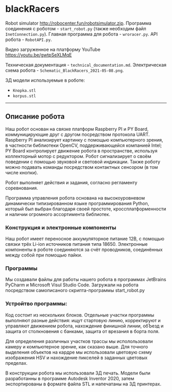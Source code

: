 # blackRacers
Robot simulator http://robocenter.fun/robotsimulator.zip.
Программа соединения с роботом - `start_robot.py` (также необходим файл `InetConnection.py`).
Главная программа для робота - `wroracer.py`.
API робота - `RobotAPI.py`.

Видео загруженное на платформу YouTube https://youtu.be/gwtpSeXLMqE

Техническая документация - ```technical_documentation.md```.
Электрическая схема робота -  ```Schematic_BlackRacers_2021-05-08.png```.

3Д модели используемые в роботе:
- ``` Knopka.stl ```
- ``` korpus.stl ```
____
## Описание робота
Наш робот основан на связке платформ Raspberry PI и PY Board, коммуницирующие друг с другом посредством протокола UART. Raspberry PI анализирует картинку с помощью компьютерного зрения, в частности библиотеки OpenCV, поддерживающейся компанией Intel; PY Board контролирует движение робота в пространстве, используя коллекторный мотор с редуктором. Робот сигнализирует о своём поведении с помощью звуковой и световой индикации. Также роботу можно подавать команды посредством контактных сенсором (в том числе кнопки). 

Робот выполняет действия и задания, согласно регламенту соревнования.

Программа управления робота основана на высокоуровневом динамически типизированном языке программирования Python, который был выбран благодаря своей простоте, кроссплатформенности и наличии огромного ассортимента библиотек. 

### Конструкция и электронные компоненты
Наш робот имеет переносное аккумуляторное питание 12В, с помощью связки трёх Li-ion источников питания типа 18650.
Электронные компоненты в роботе соединяются за счёт проводников, соединённых между собой при помощью пайки.

### Программы
Мы создавали файлы для работы нашего робота в программах JetBrains PyCharm и Microsoft Visul Studio Code. Загружали на робота посредством самописаного скрипта-программы start_robot.py 

### Устройтво программы:
Код состоит из нескольких блоков. Отдельные участки программы выполняют разные действия: ищут стартовую линию, корректируют и управляют движением робота, нахождение финишной линии, обЪезд и защита от столкновения с банками, защита от врезания в борта поля.

Для определения различных участков трассы мы исполользовали камеру и компьютерное зрение, как сказано выше. Для точного выделения объектов на кардре мы использовали цветовую схему изображения HSV и нахождение пикселей в заданных цветовых пределах.





В конструкции робота мы использовали 3Д печать. Модели были разработанны в программе Autodesk Inventor 2020, затем экспортированы в формате файла STL и напечатаны на 3Д принтерах.
